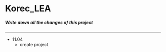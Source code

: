 Korec_LEA
==========

##### Write down all the changes of this project
------------------------------------------------

+ 11.04
  + create project
